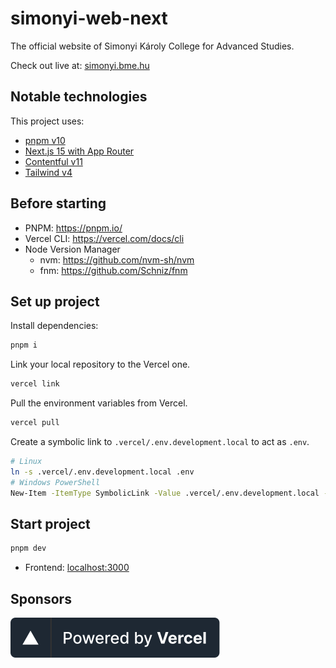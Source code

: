 # simonyi-web-next

The official website of Simonyi Károly College for Advanced Studies.

Check out live at: [simonyi.bme.hu](https://simonyi.bme.hu)

## Notable technologies

This project uses:

- [pnpm v10](https://yarnpkg.com/getting-started/install)
- [Next.js 15 with App Router](https://nextjs.org/docs/app)
- [Contentful v11](https://github.com/contentful/contentful.js)
- [Tailwind v4](https://tailwindcss.com/)

## Before starting

- PNPM: <https://pnpm.io/>
- Vercel CLI: <https://vercel.com/docs/cli>
- Node Version Manager
  - nvm: <https://github.com/nvm-sh/nvm>
  - fnm: <https://github.com/Schniz/fnm>

## Set up project

Install dependencies:

```bash
pnpm i
```

Link your local repository to the Vercel one.

```bash
vercel link
```

Pull the environment variables from Vercel.

```bash
vercel pull
```

Create a symbolic link to `.vercel/.env.development.local` to act as `.env`.

```bash
# Linux
ln -s .vercel/.env.development.local .env
# Windows PowerShell
New-Item -ItemType SymbolicLink -Value .vercel/.env.development.local -Path .env
```

## Start project

```bash
pnpm dev
```

- Frontend: [localhost:3000](http://localhost:3000)

## Sponsors

[![Powered by Vercel](public/vercel.svg "Powered by Vercel")](https://vercel.com?utm_source=kir-dev&utm_campaign=oss)
